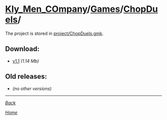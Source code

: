 ﻿# [Kly_Men_COmpany](https://github.com/aleksusklim/Kly_Men_COmpany "Kly_Men_COmpany")/[Games](https://github.com/aleksusklim/Kly_Men_COmpany/tree/master/Games "Kly_Men_COmpany/Games/")/[ChopDuels](https://github.com/aleksusklim/ChopDuels "Kly_Men_COmpany/Games/ChopDuels/")/

The project is stored in [project/ChopDuels.gmk](./project/ChopDuels.gmk).

## Download:

- [v1.1](http://klimaleksus.narod.ru/Files/3/chopduel1V1d.rar) _(1.14 Mb)_

## Old releases:

- _(no other versions)_

---

_[Back](https://github.com/aleksusklim/Kly_Men_COmpany/tree/master/Games "Kly_Men_COmpany/Games/")_

_[Home](https://github.com/aleksusklim/Kly_Men_COmpany "Kly_Men_COmpany")_
